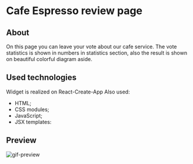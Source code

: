 # Cafe Espresso review page

## About

On this page you can leave your vote about our cafe service. The vote statistics
is shown in numbers in statistics section, also the result is shown on beautiful
colorful diagram aside.

## Used technologies

Widget is realized on React-Create-App Also used:

- HTML;
- CSS modules;
- JavaScript;
- JSX templates:

## Preview

![gif-preview](https://github.com/Olena-Horobets/goit-react-hw-02-feedback/blob/main/src/images/cafe-review.gif)
